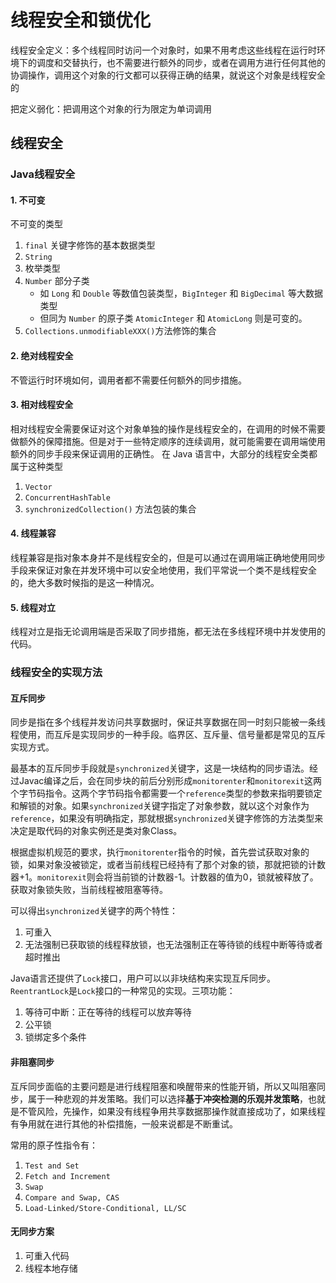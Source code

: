 # 线程安全和锁优化
线程安全定义：多个线程同时访问一个对象时，如果不用考虑这些线程在运行时环境下的调度和交替执行，也不需要进行额外的同步，或者在调用方进行任何其他的协调操作，调用这个对象的行文都可以获得正确的结果，就说这个对象是线程安全的

把定义弱化：把调用这个对象的行为限定为单词调用

## 线程安全
### Java线程安全
#### 1. 不可变
不可变的类型
1. `final` 关键字修饰的基本数据类型
2. `String`
3. 枚举类型
4. `Number` 部分子类
	- 如 `Long` 和 `Double` 等数值包装类型，`BigInteger` 和 `BigDecimal` 等大数据类型
	- 但同为 `Number` 的原子类 `AtomicInteger` 和 `AtomicLong` 则是可变的。
5. `Collections.unmodifiableXXX()`方法修饰的集合

#### 2.  绝对线程安全
不管运行时环境如何，调用者都不需要任何额外的同步措施。

#### 3. 相对线程安全
相对线程安全需要保证对这个对象单独的操作是线程安全的，在调用的时候不需要做额外的保障措施。但是对于一些特定顺序的连续调用，就可能需要在调用端使用额外的同步手段来保证调用的正确性。 在 Java 语言中，大部分的线程安全类都属于这种类型
1. `Vector`
2. `ConcurrentHashTable`
3. `synchronizedCollection()` 方法包装的集合

#### 4. 线程兼容
线程兼容是指对象本身并不是线程安全的，但是可以通过在调用端正确地使用同步手段来保证对象在并发环境中可以安全地使用，我们平常说一个类不是线程安全的，绝大多数时候指的是这一种情况。

#### 5. 线程对立
线程对立是指无论调用端是否采取了同步措施，都无法在多线程环境中并发使用的代码。

### 线程安全的实现方法
#### 互斥同步
同步是指在多个线程并发访问共享数据时，保证共享数据在同一时刻只能被一条线程使用，而互斥是实现同步的一种手段。临界区、互斥量、信号量都是常见的互斥实现方式。

最基本的互斥同步手段就是`synchronized`关键字，这是一块结构的同步语法。经过Javac编译之后，会在同步块的前后分别形成`monitorenter`和`monitorexit`这两个字节码指令。这两个字节码指令都需要一个`reference`类型的参数来指明要锁定和解锁的对象。如果`synchronized`关键字指定了对象参数，就以这个对象作为`reference`，如果没有明确指定，那就根据`synchronized`关键字修饰的方法类型来决定是取代码的对象实例还是类对象Class。

根据虚拟机规范的要求，执行`monitorenter`指令的时候，首先尝试获取对象的锁，如果对象没被锁定，或者当前线程已经持有了那个对象的锁，那就把锁的计数器+1。`monitorexit`则会将当前锁的计数器-1。计数器的值为0，锁就被释放了。获取对象锁失败，当前线程被阻塞等待。

可以得出`synchronized`关键字的两个特性：
1. 可重入
2. 无法强制已获取锁的线程释放锁，也无法强制正在等待锁的线程中断等待或者超时推出

Java语言还提供了`Lock`接口，用户可以以非块结构来实现互斥同步。`ReentrantLock`是`Lock`接口的一种常见的实现。三项功能：
1. 等待可中断：正在等待的线程可以放弃等待
2. 公平锁
3. 锁绑定多个条件

#### 非阻塞同步
互斥同步面临的主要问题是进行线程阻塞和唤醒带来的性能开销，所以又叫阻塞同步，属于一种悲观的并发策略。我们可以选择**基于冲突检测的乐观并发策略**，也就是不管风险，先操作，如果没有线程争用共享数据那操作就直接成功了，如果线程有争用就在进行其他的补偿措施，一般来说都是不断重试。

常用的原子性指令有：
1. `Test and Set`
2. `Fetch and Increment`
3. `Swap`
4. `Compare and Swap, CAS`
5. `Load-Linked/Store-Conditional, LL/SC`

#### 无同步方案
1. 可重入代码
2. 线程本地存储




